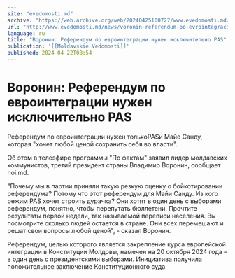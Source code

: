 ```yaml
---
site: "evedomosti.md"
archive: "https://web.archive.org/web/20240425100727/www.evedomosti.md/news/voronin-referendum-po-evrointegracii-nuzhen-isklyuchitelno-p"
url: "http://www.evedomosti.md/news/voronin-referendum-po-evrointegracii-nuzhen-isklyuchitelno-p"
language: ru
title: "Воронин: Референдум по евроинтеграции нужен исключительно PAS"
publication: '[[Moldavskie Vedomosti]]'
published: 2024-04-22T08:54
---
```


# Воронин: Референдум по евроинтеграции нужен исключительно PAS

Референдум по евроинтеграции нужен толькоPASи Майе Санду, которая "хочет любой ценой сохранить себя во власти".

Об этом в телеэфире программы "По фактам" заявил лидер молдавских коммунистов, третий президент страны Владимир Воронин, сообщает noi.md.

"Почему мы в партии приняли такую резкую оценку о бойкотировании референдума? Потому что этот референдум для Майи Санду. Из кого режим PAS хочет строить дурачка? Они хотят в один день с выборами референдум, понятно, чтобы перепутать бюллетени. Прочтите результаты первой недели, так называемой переписи населения. Вы посмотрите сколько людей остается в стране. Они всех перемешают и решат свои вопросы любой ценой", - сказал Воронин.

Референдум, целью которого является закрепление курса европейской интеграции в Конституции Молдовы, намечен на 20 октября 2024 года – в один день с президентскими выборами. Инициатива получила положительное заключение Конституционного суда.